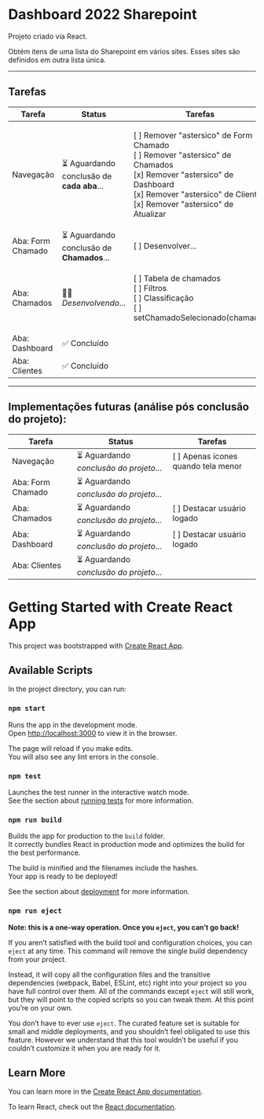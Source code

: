 # Dashboard 2022 Sharepoint

Projeto criado via React.

Obtém itens de uma lista do Sharepoint em vários sites. Esses sites são definidos em outra lista única.

<hr>

## Tarefas

<style> li {list-style: none;} ul {padding:0} </style>

|Tarefa           |Status                         |Tarefas                            |
|-----------------|-------------------------------|-----------------------------------|
|Navegação        |⏳ Aguardando conclusão de **cada aba**...  |<ul><li>[ ] Remover "astersico" de Form Chamado</li><li>[ ] Remover "astersico" de Chamados</li><li>[x] Remover "astersico" de Dashboard</li><li>[x] Remover "astersico" de Clientes</li><li>[x] Remover "astersico" de Atualizar</li></ul>
|Aba: Form Chamado|⏳ Aguardando conclusão de **Chamados**...|<ul><li>[ ] Desenvolver...</li><ul>
|Aba: Chamados    |👨‍💻 *Desenvolvendo*...|<ul><li>[ ] Tabela de chamados</li><li>[ ] Filtros</li><li>[ ] Classificação</li><li>[ ] setChamadoSelecionado(chamado)</li></ul>|
|Aba: Dashboard   |✅ Concluído
|Aba: Clientes    |✅ Concluído

<hr>

## Implementações futuras (análise pós conclusão do projeto):

|Tarefa           |Status                         |Tarefas                            |
|-----------------|-------------------------------|-----------------------------------|
|Navegação        |⏳ Aguardando *conclusão do projeto*...|[ ] Apenas ícones quando tela menor|
|Aba: Form Chamado|⏳ Aguardando *conclusão do projeto*...|                                   |
|Aba: Chamados    |⏳ Aguardando *conclusão do projeto*...|[ ] Destacar usuário logado        |
|Aba: Dashboard   |⏳ Aguardando *conclusão do projeto*...|[ ] Destacar usuário logado        |
|Aba: Clientes    |⏳ Aguardando *conclusão do projeto*...|                                   |

# Getting Started with Create React App

This project was bootstrapped with [Create React App](https://github.com/facebook/create-react-app).

## Available Scripts

In the project directory, you can run:

### `npm start`

Runs the app in the development mode.\
Open [http://localhost:3000](http://localhost:3000) to view it in the browser.

The page will reload if you make edits.\
You will also see any lint errors in the console.

### `npm test`

Launches the test runner in the interactive watch mode.\
See the section about [running tests](https://facebook.github.io/create-react-app/docs/running-tests) for more information.

### `npm run build`

Builds the app for production to the `build` folder.\
It correctly bundles React in production mode and optimizes the build for the best performance.

The build is minified and the filenames include the hashes.\
Your app is ready to be deployed!

See the section about [deployment](https://facebook.github.io/create-react-app/docs/deployment) for more information.

### `npm run eject`

**Note: this is a one-way operation. Once you `eject`, you can’t go back!**

If you aren’t satisfied with the build tool and configuration choices, you can `eject` at any time. This command will remove the single build dependency from your project.

Instead, it will copy all the configuration files and the transitive dependencies (webpack, Babel, ESLint, etc) right into your project so you have full control over them. All of the commands except `eject` will still work, but they will point to the copied scripts so you can tweak them. At this point you’re on your own.

You don’t have to ever use `eject`. The curated feature set is suitable for small and middle deployments, and you shouldn’t feel obligated to use this feature. However we understand that this tool wouldn’t be useful if you couldn’t customize it when you are ready for it.

## Learn More

You can learn more in the [Create React App documentation](https://facebook.github.io/create-react-app/docs/getting-started).

To learn React, check out the [React documentation](https://reactjs.org/).
